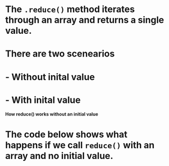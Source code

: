 
# The `.reduce()` method iterates through an array and returns a single value.
# There are two scenearios
#   - Without inital value
#   - With inital value
**How reduce() works without an initial value**
# The code below shows what happens if we call `reduce()` with an array and no initial value.